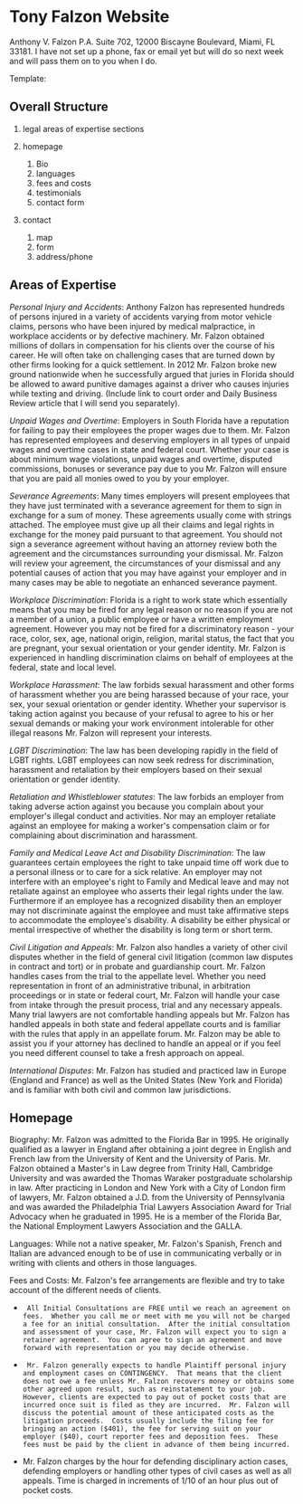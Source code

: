 # Tony Falzon Website

Anthony V. Falzon P.A. Suite 702, 12000 Biscayne Boulevard, Miami, FL 33181.  I have not set up a phone, fax or email yet but will do so next week and will pass them on to you when I do.

Template: 

## Overall Structure

1. legal areas of expertise sections

2. homepage
    1. Bio
    2. languages
    3. fees and costs
    4. testimonials
    5. contact form

3. contact
    1. map
    2. form
    3. address/phone

## Areas of Expertise

*Personal Injury and Accidents*:   Anthony Falzon has represented hundreds of persons injured in a variety of accidents varying from motor vehicle claims, persons who have been injured by medical malpractice, in workplace accidents or by defective machinery.  Mr. Falzon obtained millions of dollars in compensation for his clients over the course of his career.  He will often take on challenging cases that are turned down by other firms looking for a quick settlement.  In 2012 Mr. Falzon broke new ground nationwide when he successfully argued that juries in Florida should be allowed to award punitive damages against a driver who causes injuries while texting and driving.  (Include link to court order and Daily Business Review article that I will send you separately).

*Unpaid Wages and Overtime*:  Employers in South Florida have a reputation for failing to pay their employees the proper wages due to them.  Mr. Falzon has represented employees and deserving employers in all types of unpaid wages and overtime cases in state and federal court.  Whether your case is about minimum wage violations, unpaid wages and overtime, disputed commissions, bonuses or severance pay due to you Mr. Falzon will ensure that you are paid all monies owed to you by your employer.

*Severance Agreements*:    Many times employers will present employees that they have just terminated with a severance agreement for them to sign in exchange for a sum of money.  These agreements usually come with strings attached.  The employee must give up all their claims and legal rights in exchange for the money paid pursuant to that agreement.  You should not sign a severance agreement without having an attorney review both the agreement and the circumstances surrounding your dismissal.  Mr. Falzon will review your agreement, the circumstances of your dismissal and any potential causes of action that you may have against your employer and in many cases may be able to negotiate an enhanced severance payment.

*Workplace Discrimination*:  Florida is a right to work state which essentially means that you may be fired for any legal reason or no reason if you are not a member of a union, a public employee or have a written employment agreement.  However you may not be fired for a discriminatory reason - your race, color, sex, age, national origin, religion, marital status, the fact that you are pregnant, your sexual orientation or your gender identity.  Mr. Falzon is experienced in handling discrimination claims on behalf of employees at the federal, state and local level.

*Workplace Harassment*:    The law forbids sexual harassment and other forms of harassment whether you are being harassed because of your race, your sex, your sexual orientation or gender identity.  Whether your supervisor is taking action against you because of your refusal to agree to his or her sexual demands or making your work environment intolerable for other illegal reasons Mr. Falzon will represent your interests.

*LGBT Discrimination*:        The law has been developing rapidly in the field of LGBT rights.  LGBT employees can now seek redress for discrimination, harassment and retaliation by their employers based on their sexual orientation or gender identity.

*Retaliation and Whistleblower statutes*:    The law forbids an employer from taking adverse action against you because you complain about your employer's illegal conduct and activities.  Nor may an employer retaliate against an employee for making a worker's compensation claim or for complaining about discrimination and harassment.

*Family and Medical Leave Act and Disability Discrimination*:   The law guarantees certain employees the right to take unpaid time off work due to a personal illness or to care for a sick relative.  An employer may not interfere with an employee's right to Family and Medical leave and may not retaliate against an employee who asserts their legal rights under the law.  Furthermore if an employee has a recognized disability then an employer may not discriminate against the employee and must take affirmative steps to accommodate the employee's disability.  A disability be either physical or mental irrespective of whether the disability is long term or short term.

*Civil Litigation and Appeals*:    Mr. Falzon also handles a variety of other civil disputes whether in the field of general civil litigation (common law disputes in contract and tort) or in probate and guardianship court.  Mr. Falzon handles cases from the trial to the appellate level.  Whether you need representation in front of an administrative tribunal, in arbitration proceedings or in state or federal court, Mr. Falzon will handle your case from intake through the presuit process, trial and any necessary appeals.  Many trial lawyers are not comfortable handling appeals but Mr. Falzon has handled appeals in both state and federal appellate courts and is familiar with the rules that apply in an appellate forum.  Mr. Falzon may be able to assist you if your attorney has declined to handle an appeal or if you feel you need different counsel to take a fresh approach on appeal.        

*International Disputes*:    Mr. Falzon has studied and practiced law in Europe (England and France) as well as the United States (New York and Florida) and is familiar with both civil and common law jurisdictions.

## Homepage

Biography:    Mr. Falzon was admitted to the Florida Bar in 1995.  He originally qualified as a lawyer in England after obtaining a joint degree in English and French law from the University of Kent and the University of Paris.  Mr. Falzon obtained a Master's in Law degree from Trinity Hall, Cambridge University and was awarded the Thomas Waraker postgraduate scholarship in law.  After practicing in London and New York with a City of London firm of lawyers, Mr. Falzon obtained a J.D. from the University of Pennsylvania and was awarded the Philadelphia Trial Lawyers Association Award for Trial Advocacy when he graduated in 1995.  He is a member of the Florida Bar, the National Employment Lawyers Association and the GALLA.

Languages:  While not a native speaker, Mr. Falzon's Spanish, French and Italian are advanced enough to be of use in communicating verbally or in writing with clients and others in those languages.

Fees and Costs:    Mr. Falzon's fee arrangements are flexible and try to take account of the different needs of clients.

-      All Initial Consultations are FREE until we reach an agreement on fees.  Whether you call me or meet with me you will not be charged a fee for an initial consultation.  After the initial consultation and assessment of your case, Mr. Falzon will expect you to sign a retainer agreement.  You can agree to sign an agreement and move forward with representation or you may decide otherwise.


-      Mr. Falzon generally expects to handle Plaintiff personal injury and employment cases on CONTINGENCY.  That means that the client does not owe a fee unless Mr. Falzon recovers money or obtains some other agreed upon result, such as reinstatement to your job.  However, clients are expected to pay out of pocket costs that are incurred once suit is filed as they are incurred.  Mr. Falzon will discuss the potential amount of these anticipated costs as the litigation proceeds.  Costs usually include the filing fee for bringing an action ($401), the fee for serving suit on your employer ($40), court reporter fees and deposition fees.  These fees must be paid by the client in advance of them being incurred.   

-    Mr. Falzon charges by the hour for defending disciplinary action cases, defending employers or handling other types of civil cases as well as all appeals.  Time is charged in increments of 1/10 of an hour plus out of pocket costs.  
